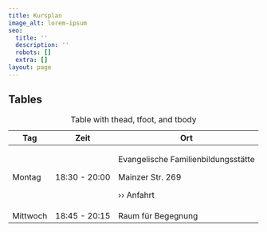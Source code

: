 ```yaml
---
title: Kursplan
image_alt: lorem-ipsum
seo:
  title: ''
  description: ''
  robots: []
  extra: []
layout: page
---
```

## Tables

<div class="responsive-table">
  <table>
      <caption>Table with thead, tfoot, and tbody</caption>
    <thead>
      <tr>
        <th>Tag</th>
        <th>Zeit</th>
        <th>Ort</th>
      </tr>
    </thead>
    <tbody>
      <tr>
        <td>Montag</td>
        <td>18:30 - 20:00</td>
        <td><p>Evangelische Familienbildungsstätte</p><p>Mainzer Str. 269</p><p>›› Anfahrt</td>
      </tr>
      <tr>
        <td>Mittwoch</td>
        <td>18:45 - 20:15</td>
        <td>Raum für Begegnung​</td>
      </tr>
    </tbody>
    <tfoot>
    </tfoot>
  </table>
</div>